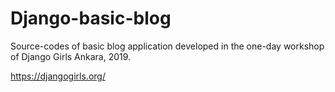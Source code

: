 # Django-basic-blog

Source-codes of basic blog application developed in the one-day workshop of Django Girls Ankara, 2019.

https://djangogirls.org/
